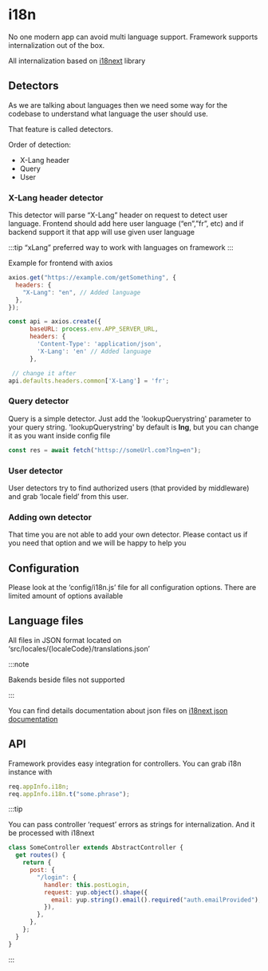 # i18n

No one modern app can avoid multi language support. Framework supports internalization out of the box.

All internalization based on [i18next](https://www.i18next.com/) library

## Detectors

As we are talking about languages then we need some way for the codebase to understand what language the user should use.

That feature is called detectors.

Order of detection:

- X-Lang header
- Query
- User

### X-Lang header detector

This detector will parse “X-Lang” header on request to detect user language. Frontend should add here user language (“en”,”fr”, etc) and if backend support it that app will use given user language

:::tip
“xLang” preferred way to work with languages on framework
:::

Example for frontend with axios

```js
axios.get("https://example.com/getSomething", {
  headers: {
    "X-Lang": "en", // Added language
  },
});
```

```js
const api = axios.create({
      baseURL: process.env.APP_SERVER_URL,
      headers: {
        'Content-Type': 'application/json',
        'X-Lang': 'en' // Added language
      },

 // change it after
api.defaults.headers.common['X-Lang'] = 'fr';
```

### Query detector

Query is a simple detector. Just add the 'lookupQuerystring' parameter to your query string. 'lookupQuerystring' by default is **lng**, but you can change it as you want inside config file

```js
const res = await fetch("httsp://someUrl.com?lng=en");
```

### User detector

User detectors try to find authorized users (that provided by middleware) and grab ‘locale field’ from this user.

### Adding own detector

That time you are not able to add your own detector. Please contact us if you need that option and we will be happy to help you

## Configuration

Please look at the ‘config/i18n.js’ file for all configuration options. There are limited amount of options available

## Language files

All files in JSON format located on ‘src/locales/{localeCode}/translations.json’

:::note

Bakends beside files not supported

:::

You can find details documentation about json files on [i18next json documentation](https://www.i18next.com/misc/json-format)

## API

Framework provides easy integration for controllers. You can grab i18n instance with

```js
req.appInfo.i18n;
req.appInfo.i18n.t("some.phrase");
```

:::tip

You can pass controller ‘request’ errors as strings for internalization. And it be processed with i18next

```js
class SomeController extends AbstractController {
  get routes() {
    return {
      post: {
        "/login": {
          handler: this.postLogin,
          request: yup.object().shape({
            email: yup.string().email().required("auth.emailProvided"), // <-- look here i18n
          }),
        },
      },
    };
  }
}
```

:::
